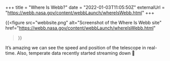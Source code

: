 +++
title = "Where Is Webb?"
date = "2022-01-03T11:05:50Z"
externalUrl = "https://webb.nasa.gov/content/webbLaunch/whereIsWebb.html"
+++

{{<figure
  src="webbsite.png"
  alt="Screenshot of the Where Is Webb site"
  href="https://webb.nasa.gov/content/webbLaunch/whereIsWebb.html"
  >}}

It’s amazing we can see the speed and position of the telescope in real-time. Also, temperate data recently started streaming down 💪